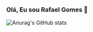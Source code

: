 ### Olá, Eu sou Rafael Gomes 👋

<!--
**raffaellGs/raffaellGs** is a ✨ _special_ ✨ repository because its `README.md` (this file) appears on your GitHub profile.

- 🔭 I’m currently working on ...
- 🌱 Eu estou estudando JavaScript ...
- 👯 Estou procurando projetos pra melhorar minhas habilidades ...
- 🤔 Qualquer ajuda é bem vinda ...
- 📫 contato: Rafael111515@gmail.com ...
-->

![Anurag's GitHub stats](https://github-readme-stats.vercel.app/api?username=raffaellGs&show_icons=true&theme=onedark)




